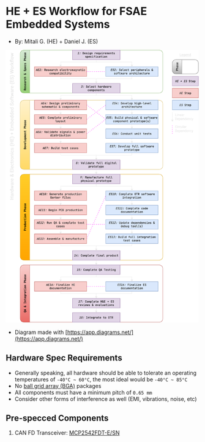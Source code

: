 # HE + ES Workflow for FSAE Embedded Systems

- By: Mitali G. (HE) + Daniel J. (ES)

![HE + ES Workflow.drawio.png](pictures/HE%20+%20ES%20Workflow.drawio.png?raw=true "HE + ES Workflow.drawio.png")

- Diagram made with [https://app.diagrams.net/](https://app.diagrams.net/)

## Hardware Spec Requirements

- Generally speaking, all hardware should be able to tolerate an operating temperatures of `-40°C ~
  60°C`, the most ideal would be `-40°C ~ 85°C`
- No [ball grid array (BGA)](https://en.wikipedia.org/wiki/Ball_grid_array) packages
- All components must have a minimum pitch of `0.65 mm`
- Consider other forms of interference as well (EMI, vibrations, noise, etc)

## Pre-specced Components

1. CAN FD
   Transceiver: [MCP2542FDT-E/SN](https://www.digikey.ca/en/products/detail/microchip-technology/MCP2542FDT-E-SN/5975416)
